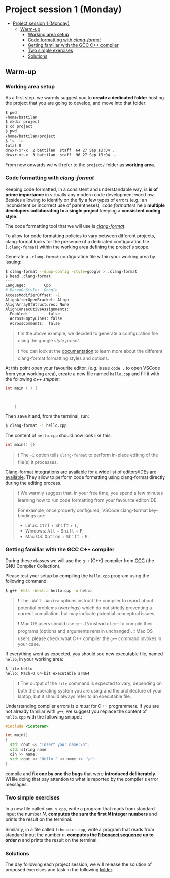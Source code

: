 # Project session 1 (Monday)

- [Project session 1 (Monday)](#project-session-1-monday)
  - [Warm-up](#warm-up)
    - [Working area setup](#working-area-setup)
    - [Code formatting with _clang-format_](#code-formatting-with-clang-format)
    - [Getting familiar with the GCC C++ compiler](#getting-familiar-with-the-gcc-c-compiler)
    - [Two simple exercises](#two-simple-exercises)
    - [Solutions](#solutions)

## Warm-up

### Working area setup

As a first step, we warmly suggest you to **create a dedicated folder** hosting
the project that you are going to develop, and move into that folder:

```bash
$ pwd
/home/battilan
$ mkdir project
$ cd project
$ pwd
/home/battilan/project
$ ls -la
total 0
drwxr-xr-x  2 battilan  staff  64 27 Sep 10:04 .
drwxr-xr-x  3 battilan  staff  96 27 Sep 10:04 ..
```

From now onwards we will refer to the `project/` folder as **working area**.

### Code formatting with _clang-format_

Keeping code formatted, in a consistent and understandable way, is **is of prime
importance** in virtually any modern code development workflow.
Besides allowing to identify on the fly a few types of errors (e.g.: an
inconsistent or incorrect use of parentheses), _code formatters_ help **multiple
developers collaborating to a single project** keeping a **consistent coding
style**.

The code formatting tool that we will use is
[_clang-format_](https://clang.llvm.org/docs/ClangFormat.html).

To allow for code formatting policies to vary between different projects,
clang-format looks for the presence of a dedicated configuration file
(`.clang-format`) within the working area defining the project's scope.

Generate a `.clang-format` configuration file within your working area by
issuing:

```bash
$ clang-format --dump-config -style=google > .clang-format
$ head .clang-format 
---
Language:        Cpp
# BasedOnStyle:  Google
AccessModifierOffset: -1
AlignAfterOpenBracket: Align
AlignArrayOfStructures: None
AlignConsecutiveAssignments:
  Enabled:         false
  AcrossEmptyLines: false
  AcrossComments:  false
```

> :exclamation: In the above example, we decided to generate a configuration
> file using the google _style preset_.
>
> :exclamation: You can look at the
> [documentation](https://clang.llvm.org/docs/ClangFormatStyleOptions.html)
> to learn more about the different clang-format formatting styles and options.

At this point open your favourite editor, (e.g. issue `code .` to open VSCode
from your working area), create a new file named `hello.cpp` and fill it with
the following _c++ snippet_:

```c++
int main ( ) {



    }
```

Then save it and, from the terminal, run:

```bash
$ clang-format -i hello.cpp
```

The content of `hello.cpp` should now look like this:

```c++
int main() {}
```

> :exclamation: The `-i` option tells `clang-format` to perform in-place editing
> of the file(s) it processes.

Clang-format integrations are available for a wide list of editors/IDEs
[are available](https://clang.llvm.org/docs/ClangFormat.html#vim-integration).
They allow to perform code formatting using clang-format directly during the
editing process.

> :exclamation: We warmly suggest that, in your free time, you spend a few
> minutes learning how to run code formatting from your favourite editor/IDE.
>
> For example, once properly configured, VSCode clang-format key-bindings are:
>
> - Linux: <kbd>Ctrl</kbd> + <kbd>Shift</kbd> + <kbd>I</kbd>;
> - Windows: <kbd>Alt</kbd> + <kbd>Shift</kbd> + <kbd>F</kbd>;
> - Mac OS: <kbd>Option</kbd> + <kbd>Shift</kbd> + <kbd>F</kbd>.

### Getting familiar with the GCC C++ compiler

During these classes we will use the `g++` (C++) compiler from
[GCC](https://gcc.gnu.org/) (the GNU Complier Collection).

Please test your setup by compiling the `hello.cpp` program using the following
command:

```bash
$ g++ -Wall -Wextra hello.cpp -o hello
```

> :exclamation: The `-Wall -Wextra` options instruct the compiler to report
> about potential problems (_warnings_) which do not strictly preventing a
> correct compilation, but may indicate potential conceptual issues.
>
> :exclamation: Mac OS users should use `g++-13` instead of `g++` to compile
> their programs (options and arguments remain unchanged).
> :exclamation: Mac OS users, please check what C++ compiler the `g++` command
> invokes in your case.

If everything went as expected, you should see new executable file, named
`hello`, in your working area:

```bash
$ file hello
hello: Mach-O 64-bit executable arm64
```

> :exclamation: The output of the `file` command is expected to vary, depending
> on both the operating system you are using and the architecture of your
> laptop, but it should always refer to an executable file.

Understanding compiler errors is _a must_ for C++ programmers. If you are not
already familiar with `g++`, we suggest you replace the content of `hello.cpp`
with the following snippet:

```c++
#include <iosteram>

int main()
{
  std::cout << "Insert your name:\n";
  std::string name
  cin >> name;
  std::cout << "Hello " << name << '\n':
}
```

compile and **fix one by one the bugs** that were **introduced deliberately**.
WHile doing that pay attention to what is reported by the compiler's error
messages.

### Two simple exercises

In a new file called `sum_n.cpp`, write a program that reads from standard input
the number _N_, **computes the sum the first _N_ integer numbers** and prints the
result on the terminal.

Similarly, in a file called `fibonacci.cpp`, write a program that reads from
standard input the number _n_, **computes the
[Fibonacci sequence](https://en.wikipedia.org/wiki/Fibonacci_sequence)
up to order _n_** and prints the result on the terminal.

### Solutions

The day following each project session, we will release the solution of proposed
exercises and task in the following [folder](solutions/).
